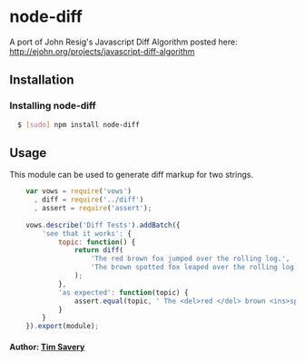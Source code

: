 # node-diff

A port of John Resig's Javascript Diff Algorithm posted here: http://ejohn.org/projects/javascript-diff-algorithm

## Installation

### Installing node-diff
``` bash
  $ [sudo] npm install node-diff
```
  
## Usage
This module can be used to generate diff markup for two strings.

``` js
  	var vows = require('vows')
	  , diff = require('../diff')
	  , assert = require('assert');
	  
	vows.describe('Diff Tests').addBatch({
		'see that it works': {
			topic: function() {
				return diff(
					'The red brown fox jumped over the rolling log.',
	   				'The brown spotted fox leaped over the rolling log'
	   			);
			},
			'as expected': function(topic) {
				assert.equal(topic, ' The <del>red </del> brown <ins>spotted </ins> fox <del>jumped </del><ins>leaped </ins> over  the  rolling <del>log.\n</del><ins>log\n</ins>');
			}
		}
	}).export(module);
```

#### Author: [Tim Savery][0]

[0]: http://www.chathamfinancial.com